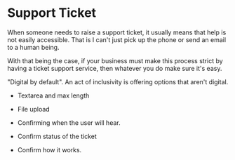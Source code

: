 # Support Ticket

When someone needs to raise a support ticket, it usually means that help is not easily accessible. That is I can't just pick up the phone or send an email to a human being.

With that being the case, if your business must make this process strict by having a ticket support service, then whatever you do make sure it's easy.

"Digital by default". An act of inclusivity is offering options that aren't digital.

- Textarea and max length

- File upload

- Confirming when the user will hear.

- Confirm status of the ticket

- Confirm how it works.